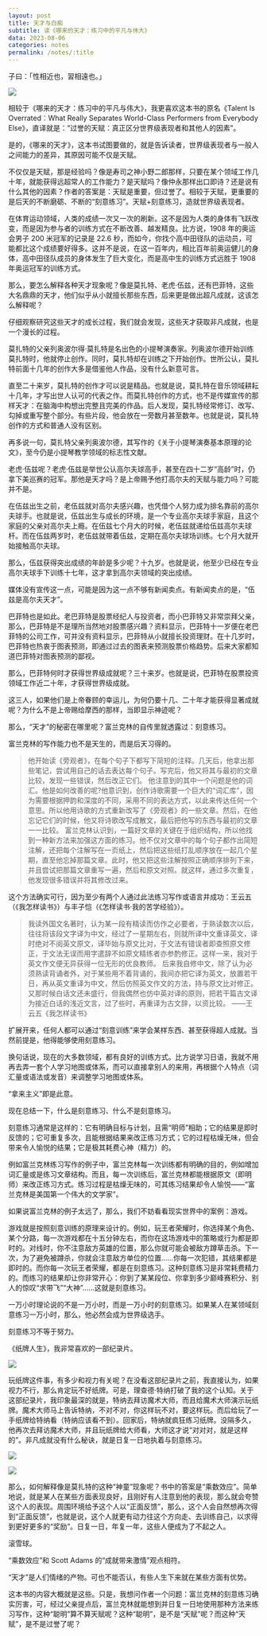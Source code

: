```yaml
---
layout: post
title: 天才与白痴
subtitle: 读《哪来的天才：练习中的平凡与伟大》
data: 2023-08-06
categories: notes
permalink: /notes/:title
---
```


子曰：「性相近也，習相遠也。」

![](https://user-images.githubusercontent.com/115197878/258737713-9c3976c8-69a7-4ce4-ae5c-9fe7bd0e0506.png)

相较于《哪来的天才：练习中的平凡与伟大》，我更喜欢这本书的原名《Talent Is Overrated︰What Really Separates World-Class Performers from Everybody Else》，直译就是：“过誉的天赋：真正区分世界级表现者和其他人的因素”。

是的，《哪来的天才》，这本书试图要做的，就是告诉读者，世界级表现者与一般人之间能力的差异，其原因可能不仅是天赋。

不仅仅是天赋，那是经验吗？像是寿司之神小野二郎那样，只要在某个领域工作几十年，就能获得远超常人的工作能力？是天赋吗？像仲永那样出口即诗？还是说有什么其他的因素？作者的答案是：天赋是重要，但过誉了。相较于天赋，更重要的是后天的不断磨砺、不断的“刻意练习”。天赋+刻意练习，造就世界级表现者。

在体育运动领域，人类的成绩一次又一次的刷新。这不是因为人类的身体有飞跃改变，而是因为参与者的训练方式在不断改善、越发精良。比方说，1908 年的奥运会男子 200 米冠军的记录是 22.6 秒，而如今，你找个高中田径队的运动员，可能都比这个成绩要好得多。这并不是说，在这一百年内，相比百年前奥运健儿的身体，高中田径队成员的身体发生了巨大变化，而是高中生的训练方式远胜于 1908 年奥运冠军的训练方式。

那么，要怎么解释各种天才现象呢？像是莫扎特、老虎·伍兹，还有巴菲特，这些大名鼎鼎的天才，他们似乎从小就擅长那些东西，后来更是做出超凡成就，这该怎么解释呢？

仔细观察研究这些天才的成长过程，我们就会发现，这些天才获取非凡成就，也是一个漫长的过程。

莫扎特的父亲列奥波尔得·莫扎特是名出色的小提琴演奏家。列奥波尔德开始训练莫扎特时，他就停止创作。同时，莫扎特却在训练之下开始创作。世所公认，莫扎特前面十几年的创作大多是借鉴他人作品，没有什么新意可言。

直至二十来岁，莫扎特的创作才可以说是精品。也就是说，莫扎特在音乐领域耕耘十几年，才写出世人认可的代表之作。而莫扎特创作的方式，也不是传媒宣传的那样天才：在脑海中构想出完整且完美的作品。后人发现，莫扎特经常修订、改写、勾掉或重写整个部分。有些片段，他会放在一旁数月甚至数年。也就是说，莫扎特创作的方式和普通人没有区别。

再多说一句，莫扎特父亲列奥波尔德，其写作的《关于小提琴演奏基本原理的论文》，至今仍是小提琴教学领域的标志性文献。

老虎·伍兹呢？老虎·伍兹是举世公认高尔夫球高手，甚至在四十二岁“高龄”时，仍拿下美巡赛的冠军。那他是天才吗？是上帝赐予他打高尔夫的天赋与能力吗？可能并不是。

在伍兹出生之前，老伍兹就对高尔夫感兴趣，也凭借个人努力成为排名靠前的高尔夫球手。也就是说，伍兹出生与成长的环境，是一个专业高尔夫球手家庭，且这个家庭的父亲对高尔夫上瘾。在伍兹七个月大的时候，老伍兹就递给伍兹高尔夫球杆。而在伍兹两岁时，老伍兹就带着伍兹，定期在高尔夫球场训练。七个月大就开始接触高尔夫球。

那么，伍兹获得突出成绩的年龄是多少呢？十九岁。也就是说，他至少已经在专业高尔夫球手下训练十七年，这才拿到高尔夫领域的突出成绩。

媒体没有宣传这一点，可能是因为这一点不够有新闻卖点。有新闻卖点的是，“伍兹是高尔夫天才”。

巴菲特也是如此。老巴菲特是股票经纪人与投资者，而小巴菲特又非常崇拜父亲，那么，巴菲特是不是理所当然地对股票感兴趣？资料显示，巴菲特十一岁便在老巴菲特的公司工作，可并没有资料显示，巴菲特从小就擅长投资理财。在十几岁时，巴菲特也热衷于图表预测，即通过过去的图表来预测股票价格趋势。后来大家都知道巴菲特对图表预测的鄙视。

那么，巴菲特何时才获得世界级成就呢？三十来岁。也就是说，巴菲特在股票投资领域工作近二十年，才获得世界级成就。

这三人，如果他们是上帝眷顾的幸运儿，为何仍要十几、二十年才能获得显著成就呢？为什么不是上帝赐给摩西的那样，当即显示神迹呢？

那么，“天才”的秘密在哪里呢？富兰克林的自传里就透露过：刻意练习。

富兰克林的写作能力也不是天生的，而是后天习得的。

> 他开始读《旁观者》，在每个句子下都写下简短的注释。几天后，他拿出那些笔记，尝试用自己的话去表达每个句子。写完后，他又将其与最初的文章比较，发现一些错误，然后改正它们。
> 他注意到的其中一个问题是他的词汇。他是如何改善的呢?他意识到，创作诗歌需要一个巨大的“词汇库”，因为需要根据押韵和深度的不同，采用不同的表达方式，以此来传达任何一个意思。所以他用诗歌的方式重新改写了《旁观者》的一些文章。然后，在他忘记它们的时候，他又将诗歌改写成散文，最后把他写的东西与最初的文章一一比较。
> 富兰克林认识到，一篇好文章的关键在于组织结构，所以他找到一种新方法来加强这方面的练习。他不仅对文章中的每个句子都作出简短注解，还把每个注解写在一页纸上，然后把这些纸打乱顺序放在一起几个星期，直至他忘掉那篇文章。此时，他又把这些注解按照正确顺序排列下来，并且尝试把那篇文章重写一遍，然后和原文对照。就这样，通过多次重复，他发现很多错误并将其修改过来。

这个方法确实可行，因为至少有两个人通过此法练习写作或语言并成功：王云五（《我怎样读书》）与丰子恺（《怎样读书·我的苦学经验》）。

> 我读外国文名著时，认为某一段有精读而仿作之必要者，于熟读数次以后，往往将该段文字译为中文，经过了一星期左右，则就所译中文重译英文，译时绝对不阅英文原文，译毕始与原文比对，于文法有错误者即查照原文修正，于文法无误而用字遣辞不如原文精练者亦参酌修正。这样一来，我对于英文作文便无异获得一位无形的优良教师。
> 后来我自修中文，除了认为必须熟读背诵者外，对于某些用不着背诵的，我间亦把它译为英文，放置若干日，再从英文重译为中文，然后仿照英文作文的方法，持与原文比对修正。又那时候白话文还未盛行，但我偶然也仿中英对译的原则，把若干篇古文译为接近白话的浅近文言，过了些时，再重译为古文辞，以资比较。
> ——王云五《我怎样读书》

扩展开来，任何人都可以通过“刻意训练”来学会某样东西、甚至获得超人成就。当然前提是，他得能够使用刻意练习。

换句话说，现在的大多数领域，都有良好的训练方式。比方说学习日语，我就不用再去弄一套个人学习地图或体系，而可以直接拿别人的来用，再根据个人特点（词汇量或语法或发音）来调整学习地图或体系。

“拿来主义”即是此意。

现在总结一下，什么是刻意练习、什么不是刻意练习。

刻意练习通常是这样的：它有明确目标与计划，且需“明师”相助；它的结果是即时反馈的；它可重复多次，且能根据结果来改正练习方式；它的过程枯燥无味，但会带来令人愉悦的结果；它是极其耗费心神（精力）的。

例如富兰克林练习写作的例子中，富兰克林每一次训练都有明确的目的，例如增加词汇量或是练习文章结构。而且，每一次训练后，富兰克林都能根据原文（即明师）来改正练习方式。练习过程是枯燥无味的，可其练习结果却令人愉悦——“富兰克林是美国第一个伟大的文学家”。

如果说富兰克林的例子太远了，那么，我们不妨看看现实世界中的案例：游戏。

游戏就是按照刻意训练的原理来设计的。例如，玩王者荣耀时，你选择某个角色、某个分路，每一次游戏都在十五分钟左右，而你在这场游戏中的策略或行为都是即时的。对线时，你不注意敌方英雄的位置，那么你就可能会被敌方蹲草击杀。下一次，为了避免被蹲杀，你就会注意敌方单位的位置……你每一次犯错，其结果都是即时的。而你每一次玩王者荣耀，都是在刻意练习。这种刻意练习是非常耗费精力的。而练习的结果却让你非常开心：你到了某某段位、你拿到多少巅峰赛积分、别人的惊叹“求带飞”“大神”……这就是刻意练习。

一万小时理论说的不是一万小时，而是一万小时的刻意练习。如果某人在某领域刻意练习一万小时，那么，他必然会成为世界级选手。

刻意练习不等于努力。

《纸牌人生》，我非常喜欢的一部纪录片。

![](https://user-images.githubusercontent.com/115197878/258735612-aa821cc9-b3eb-44d3-bb5a-77365d69ef98.png)

玩纸牌这件事，有多少和视力有关呢？在没看这部纪录片之前，我直接认为，如果视力不行，那么肯定玩不好纸牌。可是，理查德·特纳打破了我的这个认知。关于这部纪录片，我印象最深的就是，特纳去拜访魔术大师，而且给魔术大师演示玩纸牌。魔术大师马上告诉特纳，不对不对，你这样玩不对，要这样玩。而后给玩了一手纸牌给特纳看（特纳应该看不到）。回家后，特纳就疯狂练习纸牌。没隔多久，他再次去拜访魔术大师，并且玩纸牌给大师看，大师这才说“对对对，就是这样的”。非凡成就没有什么秘诀，就是日复一日地执着与刻意练习。

![](https://user-images.githubusercontent.com/115197878/258736158-a660a0fc-c4e8-46df-9389-a76138c0102e.png)

![](https://user-images.githubusercontent.com/115197878/258735728-e5d65ec1-77b8-4ed0-9a8e-d2998c48b40a.png)

那么，如何解释像是莫扎特的这种“神童”现象呢？书中的答案是“乘数效应”。简单地说，就是某人在某些方面表现良好，且刚好有人注意到他的表现，那么就会夸赞这个人的表现。周围环境给予这个人以“正面反馈”，那么，这个人会自然想再次得到“正面反馈”，也就是说，这个人就更有动力往这个方向走、去训练自己，以求得到更好更多的“奖励”。日复一日，年复一年，这些人便成为了不起之人。

滚雪球。

“乘数效应”和 Scott Adams 的“成就带来激情”观点相符。

“天才”是人们情绪的产物。可也不能否认，有些人生下来就在某些方面有优势。

这本书的内容大概就是这些。只是，我想问作者一个问题：富兰克林的刻意练习确实厉害，可，经过父亲提点后，富兰克林就能想到并日复一日地使用那种方法来练习写作，这种“聪明”算不算天赋呢？这种“聪明”，是不是“天赋”呢？而这种“天赋”，是不是过誉了呢？
